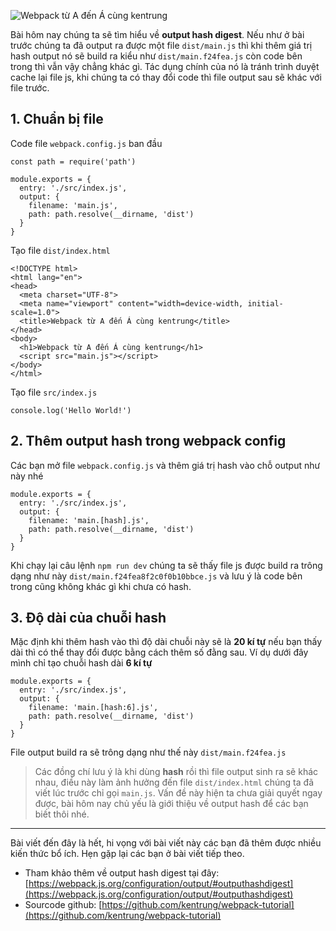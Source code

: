 ![Webpack từ A đến Á cùng kentrung](https://images.viblo.asia/2090b88e-6ec0-49fe-b677-65e927fafc2e.png) 

Bài hôm nay chúng ta sẽ tìm hiểu về **output hash digest**. Nếu như ở bài trước chúng ta đã output ra được một file `dist/main.js` thì khi thêm giá trị hash output nó sẽ build ra kiểu như `dist/main.f24fea.js` còn code bên trong thì vẫn vậy chẳng khác gì. Tác dụng chính của nó là tránh trình duyệt cache lại file js, khi chúng ta có thay đổi code thì file output sau sẽ khác với file trước. 

## 1. Chuẩn bị file
Code file `webpack.config.js` ban đầu
```
const path = require('path')

module.exports = {
  entry: './src/index.js',
  output: {
    filename: 'main.js',
    path: path.resolve(__dirname, 'dist')
  }
}
```
Tạo file `dist/index.html`
```
<!DOCTYPE html>
<html lang="en">
<head>
  <meta charset="UTF-8">
  <meta name="viewport" content="width=device-width, initial-scale=1.0">
  <title>Webpack từ A đến Á cùng kentrung</title>
</head>
<body>
  <h1>Webpack từ A đến Á cùng kentrung</h1>
  <script src="main.js"></script>
</body>
</html>
``` 
Tạo file `src/index.js`
```
console.log('Hello World!')
```

## 2. Thêm output hash trong webpack config
Các bạn mở file `webpack.config.js` và thêm giá trị hash vào chỗ output như này nhé
```
module.exports = {
  entry: './src/index.js',
  output: {
    filename: 'main.[hash].js',
    path: path.resolve(__dirname, 'dist')
  }
}
```
Khi chạy lại câu lệnh `npm run dev` chúng ta sẽ thấy file js được build ra trông dạng như này `dist/main.f24fea8f2c0f0b10bbce.js` và lưu ý là code bên trong cũng không khác gì khi chưa có hash.

## 3. Độ dài của chuỗi hash
Mặc định khi thêm hash vào thì độ dài chuỗi này sẽ là **20 kí tự** nếu bạn thấy dài thì có thể thay đổi được bằng cách thêm số đằng sau. Ví dụ dưới đây mình chỉ tạo chuỗi hash dài **6 kí tự**
```
module.exports = {
  entry: './src/index.js',
  output: {
    filename: 'main.[hash:6].js',
    path: path.resolve(__dirname, 'dist')
  }
}
```
File output build ra sẽ trông dạng như thế này `dist/main.f24fea.js` 

> Các đồng chí lưu ý là khi dùng **hash** rồi thì file output sinh ra sẽ khác nhau, điều này làm ảnh hưởng đến file `dist/index.html` chúng ta đã viết lúc trước chỉ gọi `main.js`. Vấn đề này hiện ta chưa giải quyết ngay được, bài hôm nay chủ yếu là giới thiệu về output hash để các bạn biết thôi nhé. 


-----


Bài viết đến đây là hết, hi vọng với bài viết này các bạn đã thêm được nhiều kiến thức bổ ích. Hẹn gặp lại các bạn ở bài viết tiếp theo.
* Tham khảo thêm về output hash digest tại đây: [https://webpack.js.org/configuration/output/#outputhashdigest](https://webpack.js.org/configuration/output/#outputhashdigest)
* Sourcode github: [https://github.com/kentrung/webpack-tutorial](https://github.com/kentrung/webpack-tutorial)